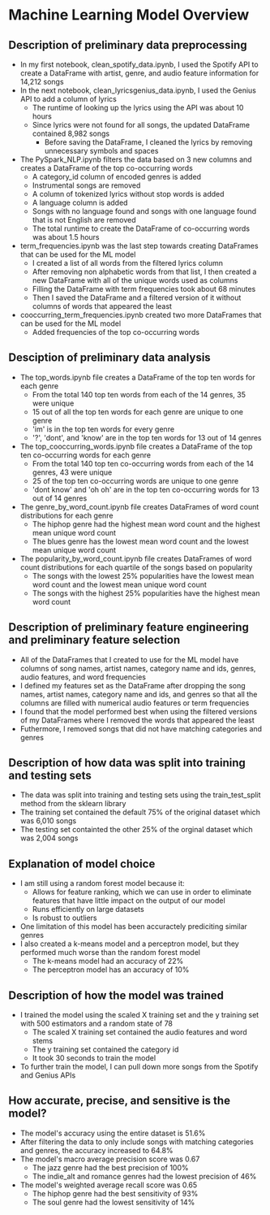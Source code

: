 # Machine Learning Model Overview

## Description of preliminary data preprocessing
- In my first notebook, clean_spotify_data.ipynb, I used the Spotify API to create a DataFrame with artist, genre, and audio feature information for 14,212 songs
- In the next notebook, clean_lyricsgenius_data.ipynb, I used the Genius API to add a column of lyrics
  - The runtime of looking up the lyrics using the API was about 10 hours
  - Since lyrics were not found for all songs, the updated DataFrame contained 8,982 songs
    - Before saving the DataFrame, I cleaned the lyrics by removing unnecessary symbols and spaces
- The PySpark_NLP.ipynb filters the data based on 3 new columns and creates a DataFrame of the top co-occurring words
  - A category_id column of encoded genres is added
  - Instrumental songs are removed
  - A column of tokenized lyrics without stop words is added
  - A language column is added
  - Songs with no language found and songs with one language found that is not English are removed
  - The total runtime to create the DataFrame of co-occurring words was about 1.5 hours
- term_frequencies.ipynb was the last step towards creating DataFrames that can be used for the ML model
  - I created a list of all words from the filtered lyrics column
  - After removing non alphabetic words from that list, I then created a new DataFrame with all of the unique words used as columns
  - Filling the DataFrame with term frequencies took about 68 minutes
  - Then I saved the DataFrame and a filtered version of it without columns of words that appeared the least
- cooccurring_term_frequencies.ipynb created two more DataFrames that can be used for the ML model
  - Added frequencies of the top co-occurring words

## Desciption of preliminary data analysis
- The top_words.ipynb file creates a DataFrame of the top ten words for each genre
  - From the total 140 top ten words from each of the 14 genres, 35 were unique
  - 15 out of all the top ten words for each genre are unique to one genre
  - 'im' is in the top ten words for every genre
  - '?', 'dont', and 'know' are in the top ten words for 13 out of 14 genres
- The top_cooccurring_words.ipynb file creates a DataFrame of the top ten co-occurring words for each genre
  - From the total 140 top ten co-occurring words from each of the 14 genres, 43 were unique
  - 25 of the top ten co-occurring words are unique to one genre
  - 'dont know' and 'oh oh' are in the top ten co-occurring words for 13 out of 14 genres
- The genre_by_word_count.ipynb file creates DataFrames of word count distributions for each genre
  - The hiphop genre had the highest mean word count and the highest mean unique word count
  - The blues genre has the lowest mean word count and the lowest mean unique word count
- The popularity_by_word_count.ipynb file creates DataFrames of word count distributions for each quartile of the songs based on popularity
  - The songs with the lowest 25% popularities have the lowest mean word count and the lowest mean unique word count
  - The songs with the highest 25% popularities have the highest mean word count 

## Description of preliminary feature engineering and preliminary feature selection
- All of the DataFrames that I created to use for the ML model have columns of song names, artist names, category name and ids, genres, audio features, and word frequencies
- I defined my features set as the DataFrame after dropping the song names, artist names, category name and ids, and genres so that all the columns are filled with numerical audio features or term frequencies
- I found that the model performed best when using the filtered versions of my DataFrames where I removed the words that appeared the least
- Futhermore, I removed songs that did not have matching categories and genres 

## Description of how data was split into training and testing sets
- The data was split into training and testing sets using the train_test_split method from the sklearn library
- The training set contained the default 75% of the original dataset which was 6,010 songs
- The testing set containted the other 25% of the orginal dataset which was 2,004 songs

## Explanation of model choice
- I am still using a random forest model because it:
  - Allows for feature ranking, which we can use in order to eliminate features that have little impact on the output of our model
  - Runs efficiently on large datasets
  - Is robust to outliers
- One limitation of this model has been accuractely prediciting similar genres
- I also created a k-means model and a perceptron model, but they performed much worse than the random forest model
  - The k-means model had an accuracy of 22%
  - The perceptron model has an accuracy of 10%

## Description of how the model was trained
- I trained the model using the scaled X training set and the y training set with 500 estimators and a random state of 78
  - The scaled X training set contained the audio features and word stems
  - The y training set contained the category id
  - It took 30 seconds to train the model
- To further train the model, I can pull down more songs from the Spotify and Genius APIs

## How accurate, precise, and sensitive is the model?
- The model's accuracy using the entire dataset is 51.6%
- After filtering the data to only include songs with matching categories and genres, the accuracy increased to 64.8%
- The model's macro average precision score was 0.67
  - The jazz genre had the best precision of 100%
  - The indie_alt and romance genres had the lowest precision of 46% 
- The model's weighted average recall score was 0.65
  - The hiphop genre had the best sensitivity of 93%
  - The soul genre had the lowest sensitivity of 14% 

